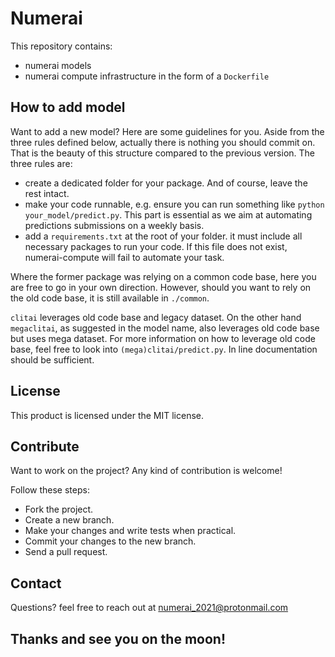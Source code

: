 # Numerai

This repository contains:
- numerai models
- numerai compute infrastructure in the form of a `Dockerfile`

## How to add model

Want to add a new model? Here are some guidelines for you. Aside from the three rules defined below, actually there is nothing you should commit on. That is the beauty of this structure compared to the previous version. The three rules are:
- create a dedicated folder for your package. And of course, leave the rest intact.
- make your code runnable, e.g. ensure you can run something like `python your_model/predict.py`. This part is essential as we aim at automating predictions submissions on a weekly basis.
- add a `requirements.txt` at the root of your folder. it must include all necessary packages to run your code. If this file does not exist, numerai-compute will fail to automate your task.

Where the former package was relying on a common code base, here you are free to go in your own direction. However, should you want to rely on the old code base, it is still available in `./common`.

`clitai` leverages old code base and legacy dataset. On the other hand `megaclitai`, as suggested in the model name, also leverages old code base but uses mega dataset. For more information on how to leverage old code base, feel free to look into `(mega)clitai/predict.py`. In line documentation should be sufficient.

## License

This product is licensed under the MIT license.

## Contribute

Want to work on the project? Any kind of contribution is welcome!

Follow these steps:

- Fork the project.
- Create a new branch.
- Make your changes and write tests when practical.
- Commit your changes to the new branch.
- Send a pull request.

## Contact

Questions? feel free to reach out at numerai_2021@protonmail.com

## Thanks and see you on the moon!